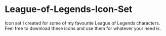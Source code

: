 # League-of-Legends-Icon-Set
Icon set I created for some of my favourite League of Legends characters.
Feel free to download these icons and use them for whatever your need is.


